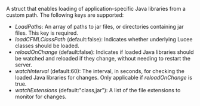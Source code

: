 A struct that enables loading of application-specific Java libraries from a custom path. The following keys are supported:

- *LoadPaths*: An array of paths to jar files, or directories containing jar files. This key is required.
- *loadCFMLClassPath* (default:false): Indicates whether underlying Lucee classes should be loaded.
- *reloadOnChange* (default:false): Indicates if loaded Java libraries should be watched and reloaded if they change, without needing to restart the server.
- *watchInterval* (default:60): The interval, in seconds, for checking the loaded Java libraries for changes. Only applicable if *reloadOnChange* is true.
- *watchExtensions* (default:"class,jar"): A list of the file extensions to monitor for changes.
